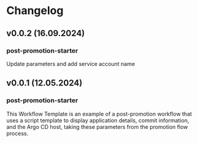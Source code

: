 # Changelog

## v0.0.2 (16.09.2024)

### post-promotion-starter

Update parameters and add service account name


## v0.0.1 (12.05.2024)

### post-promotion-starter

This Workflow Template is an example of a post-promotion workflow that uses a script template to display application details, commit information, and the Argo CD host, taking these parameters from the promotion flow process.
